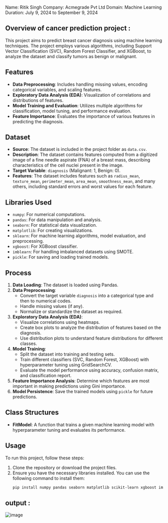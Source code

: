 Name: Ritik Singh Company: Acmegrade Pvt Ltd Domain: Machine Learning Duration: July 9, 2024 to September 9, 2024

## Overview of cancer prediction project :

This project aims to predict breast cancer diagnosis using machine learning techniques. The project employs various algorithms, including Support Vector Classification (SVC), Random Forest Classifier, and XGBoost, to analyze the dataset and classify tumors as benign or malignant.

## Features
- **Data Preprocessing**: Includes handling missing values, encoding categorical variables, and scaling features.
- **Exploratory Data Analysis (EDA)**: Visualization of correlations and distributions of features.
- **Model Training and Evaluation**: Utilizes multiple algorithms for classification, model tuning, and performance evaluation.
- **Feature Importance**: Evaluates the importance of various features in predicting the diagnosis.

## Dataset
- **Source**: The dataset is included in the project folder as `data.csv`.
- **Description**: The dataset contains features computed from a digitized image of a fine needle aspirate (FNA) of a breast mass, describing characteristics of the cell nuclei present in the image. 
- **Target Variable**: `diagnosis` (Malignant: 1, Benign: 0).
- **Features**: The dataset includes features such as `radius_mean`, `texture_mean`, `perimeter_mean`, `area_mean`, `smoothness_mean`, and many others, including standard errors and worst values for each feature.

## Libraries Used
- `numpy`: For numerical computations.
- `pandas`: For data manipulation and analysis.
- `seaborn`: For statistical data visualization.
- `matplotlib`: For creating visualizations.
- `sklearn`: For machine learning algorithms, model evaluation, and preprocessing.
- `xgboost`: For XGBoost classifier.
- `imblearn`: For handling imbalanced datasets using SMOTE.
- `pickle`: For saving and loading trained models.

## Process
1. **Data Loading**: The dataset is loaded using Pandas.
2. **Data Preprocessing**:
   - Convert the target variable `diagnosis` into a categorical type and then to numerical codes.
   - Handle missing values (if any).
   - Normalize or standardize the dataset as required.
3. **Exploratory Data Analysis (EDA)**:
   - Visualize correlations using heatmaps.
   - Create box plots to analyze the distribution of features based on the diagnosis.
   - Use distribution plots to understand feature distributions for different classes.
4. **Model Training**:
   - Split the dataset into training and testing sets.
   - Train different classifiers (SVC, Random Forest, XGBoost) with hyperparameter tuning using GridSearchCV.
   - Evaluate the model performance using accuracy, confusion matrix, and classification report.
5. **Feature Importance Analysis**: Determine which features are most important in making predictions using Gini importance.
6. **Model Persistence**: Save the trained models using `pickle` for future predictions.

## Class Structures
- **FitModel**: A function that trains a given machine learning model with hyperparameter tuning and evaluates its performance.

## Usage
To run this project, follow these steps:

1. Clone the repository or download the project files.
2. Ensure you have the necessary libraries installed. You can use the following command to install them:
   ```bash
   pip install numpy pandas seaborn matplotlib scikit-learn xgboost imbalanced-learn


## output :
![image](https://github.com/user-attachments/assets/a6533c87-8852-41d5-b514-d440df2c7f9f)

